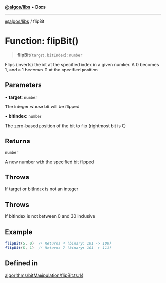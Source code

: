 [**@algos/libs**](../README.md) • **Docs**

***

[@algos/libs](../globals.md) / flipBit

# Function: flipBit()

> **flipBit**(`target`, `bitIndex`): `number`

Flips (inverts) the bit at the specified index in a given number.
A 0 becomes 1, and a 1 becomes 0 at the specified position.

## Parameters

• **target**: `number`

The integer whose bit will be flipped

• **bitIndex**: `number`

The zero-based position of the bit to flip (rightmost bit is 0)

## Returns

`number`

A new number with the specified bit flipped

## Throws

If target or bitIndex is not an integer

## Throws

If bitIndex is not between 0 and 30 inclusive

## Example

```ts
flipBit(5, 0)  // Returns 4 (binary: 101 -> 100)
flipBit(5, 1)  // Returns 7 (binary: 101 -> 111)
```

## Defined in

[algorithms/bitManipulation/flipBit.ts:14](https://github.com/vladbasin/algos/blob/896f4802dfe6dc549179fbc3b973d06095c49e3e/libs/algos/src/lib/algorithms/bitManipulation/flipBit.ts#L14)
